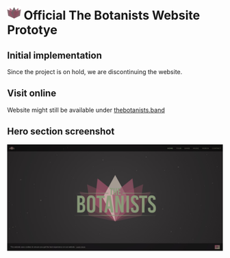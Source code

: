 # ![Hero section screenshot](https://raw.githubusercontent.com/src-dbgr/thebotanists/master/favicon.png "Hero Section") Official The Botanists Website Prototye

## Initial implementation

Since the project is on hold, we are discontinuing the website.

## Visit online

Website might still be available under [thebotanists.band](https://thebotanists.band)

## Hero section screenshot

![Hero section screenshot](https://raw.githubusercontent.com/src-dbgr/thebotanists/master/thebotanists.band.jpg "Hero Section")
